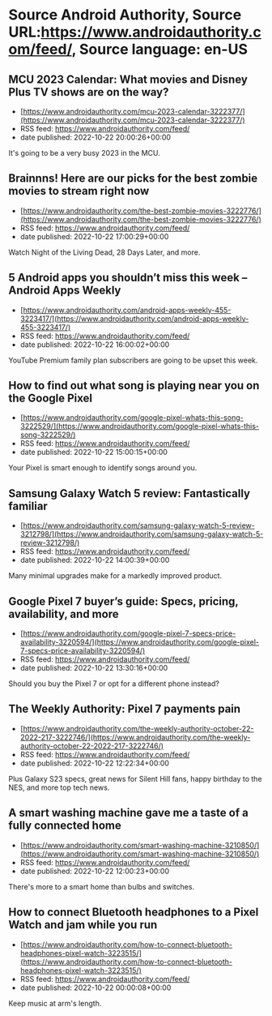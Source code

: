 # Source Android Authority, Source URL:https://www.androidauthority.com/feed/, Source language: en-US

## MCU 2023 Calendar: What movies and Disney Plus TV shows are on the way?
 - [https://www.androidauthority.com/mcu-2023-calendar-3222377/](https://www.androidauthority.com/mcu-2023-calendar-3222377/)
 - RSS feed: https://www.androidauthority.com/feed/
 - date published: 2022-10-22 20:00:26+00:00

It's going to be a very busy 2023 in the MCU.

## Brainnns! Here are our picks for the best zombie movies to stream right now
 - [https://www.androidauthority.com/the-best-zombie-movies-3222776/](https://www.androidauthority.com/the-best-zombie-movies-3222776/)
 - RSS feed: https://www.androidauthority.com/feed/
 - date published: 2022-10-22 17:00:29+00:00

Watch Night of the Living Dead, 28 Days Later, and more.

## 5 Android apps you shouldn’t miss this week – Android Apps Weekly
 - [https://www.androidauthority.com/android-apps-weekly-455-3223417/](https://www.androidauthority.com/android-apps-weekly-455-3223417/)
 - RSS feed: https://www.androidauthority.com/feed/
 - date published: 2022-10-22 16:00:02+00:00

YouTube Premium family plan subscribers are going to be upset this week.

## How to find out what song is playing near you on the Google Pixel
 - [https://www.androidauthority.com/google-pixel-whats-this-song-3222529/](https://www.androidauthority.com/google-pixel-whats-this-song-3222529/)
 - RSS feed: https://www.androidauthority.com/feed/
 - date published: 2022-10-22 15:00:15+00:00

Your Pixel is smart enough to identify songs around you.

## Samsung Galaxy Watch 5 review: Fantastically familiar
 - [https://www.androidauthority.com/samsung-galaxy-watch-5-review-3212798/](https://www.androidauthority.com/samsung-galaxy-watch-5-review-3212798/)
 - RSS feed: https://www.androidauthority.com/feed/
 - date published: 2022-10-22 14:00:39+00:00

Many minimal upgrades make for a markedly improved product.

## Google Pixel 7 buyer’s guide: Specs, pricing, availability, and more
 - [https://www.androidauthority.com/google-pixel-7-specs-price-availability-3220594/](https://www.androidauthority.com/google-pixel-7-specs-price-availability-3220594/)
 - RSS feed: https://www.androidauthority.com/feed/
 - date published: 2022-10-22 13:30:16+00:00

Should you buy the Pixel 7 or opt for a different phone instead?

## The Weekly Authority: Pixel 7 payments pain
 - [https://www.androidauthority.com/the-weekly-authority-october-22-2022-217-3222746/](https://www.androidauthority.com/the-weekly-authority-october-22-2022-217-3222746/)
 - RSS feed: https://www.androidauthority.com/feed/
 - date published: 2022-10-22 12:22:34+00:00

Plus Galaxy S23 specs, great news for Silent Hill fans, happy birthday to the NES, and more top tech news.

## A smart washing machine gave me a taste of a fully connected home
 - [https://www.androidauthority.com/smart-washing-machine-3210850/](https://www.androidauthority.com/smart-washing-machine-3210850/)
 - RSS feed: https://www.androidauthority.com/feed/
 - date published: 2022-10-22 12:00:23+00:00

There's more to a smart home than bulbs and switches.

## How to connect Bluetooth headphones to a Pixel Watch and jam while you run
 - [https://www.androidauthority.com/how-to-connect-bluetooth-headphones-pixel-watch-3223515/](https://www.androidauthority.com/how-to-connect-bluetooth-headphones-pixel-watch-3223515/)
 - RSS feed: https://www.androidauthority.com/feed/
 - date published: 2022-10-22 00:00:08+00:00

Keep music at arm's length.
